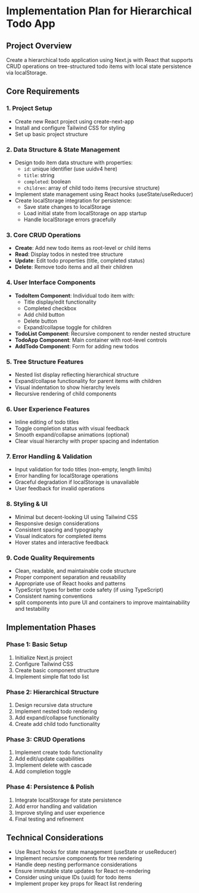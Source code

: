 # Implementation Plan for Hierarchical Todo App

## Project Overview

Create a hierarchical todo application using Next.js with React that supports CRUD operations on tree-structured todo items with local state persistence via localStorage.

## Core Requirements

### 1. Project Setup

- Create new React project using create-next-app
- Install and configure Tailwind CSS for styling
- Set up basic project structure

### 2. Data Structure & State Management

- Design todo item data structure with properties:
  - `id`: unique identifier (use uuidv4 here)
  - `title`: string
  - `completed`: boolean
  - `children`: array of child todo items (recursive structure)
- Implement state management using React hooks (useState/useReducer)
- Create localStorage integration for persistence:
  - Save state changes to localStorage
  - Load initial state from localStorage on app startup
  - Handle localStorage errors gracefully

### 3. Core CRUD Operations

- **Create**: Add new todo items as root-level or child items
- **Read**: Display todos in nested tree structure
- **Update**: Edit todo properties (title, completed status)
- **Delete**: Remove todo items and all their children

### 4. User Interface Components

- **TodoItem Component**: Individual todo item with:
  - Title display/edit functionality
  - Completed checkbox
  - Add child button
  - Delete button
  - Expand/collapse toggle for children
- **TodoList Component**: Recursive component to render nested structure
- **TodoApp Component**: Main container with root-level controls
- **AddTodo Component**: Form for adding new todos

### 5. Tree Structure Features

- Nested list display reflecting hierarchical structure
- Expand/collapse functionality for parent items with children
- Visual indentation to show hierarchy levels
- Recursive rendering of child components

### 6. User Experience Features

- Inline editing of todo titles
- Toggle completion status with visual feedback
- Smooth expand/collapse animations (optional)
- Clear visual hierarchy with proper spacing and indentation

### 7. Error Handling & Validation

- Input validation for todo titles (non-empty, length limits)
- Error handling for localStorage operations
- Graceful degradation if localStorage is unavailable
- User feedback for invalid operations

### 8. Styling & UI

- Minimal but decent-looking UI using Tailwind CSS
- Responsive design considerations
- Consistent spacing and typography
- Visual indicators for completed items
- Hover states and interactive feedback

### 9. Code Quality Requirements

- Clean, readable, and maintainable code structure
- Proper component separation and reusability
- Appropriate use of React hooks and patterns
- TypeScript types for better code safety (if using TypeScript)
- Consistent naming conventions
- split components into pure UI and containers to improve maintainability and testability

## Implementation Phases

### Phase 1: Basic Setup

1. Initialize Next.js project
2. Configure Tailwind CSS
3. Create basic component structure
4. Implement simple flat todo list

### Phase 2: Hierarchical Structure

1. Design recursive data structure
2. Implement nested todo rendering
3. Add expand/collapse functionality
4. Create add child todo functionality

### Phase 3: CRUD Operations

1. Implement create todo functionality
2. Add edit/update capabilities
3. Implement delete with cascade
4. Add completion toggle

### Phase 4: Persistence & Polish

1. Integrate localStorage for state persistence
2. Add error handling and validation
3. Improve styling and user experience
4. Final testing and refinement

## Technical Considerations

- Use React hooks for state management (useState or useReducer)
- Implement recursive components for tree rendering
- Handle deep nesting performance considerations
- Ensure immutable state updates for React re-rendering
- Consider using unique IDs (uuid) for todo items
- Implement proper key props for React list rendering
